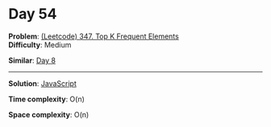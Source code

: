 # Day 54

**Problem**: [(Leetcode) 347. Top K Frequent Elements](https://leetcode.com/problems/top-k-frequent-elements/)  
**Difficulty**: Medium

**Similar**: [Day 8](day8.md)

---

**Solution**: [JavaScript](../solutions/top-k-frequent-elements.js)

**Time complexity**: O(n)

**Space complexity**: O(n)
